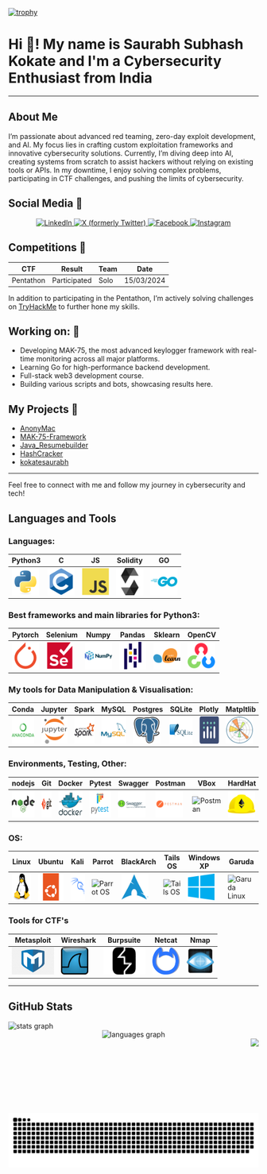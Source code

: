 [![trophy](https://github-profile-trophy.vercel.app/?username=kokatesaurabh&title=Stars,Followers,Commits,Repositories,MultipleLang,PullRequest&theme=onedark)](https://github.com/kokatesaurabh)

# Hi 👋! My name is Saurabh Subhash Kokate and I'm a Cybersecurity Enthusiast from India

---

## About Me
I’m passionate about advanced red teaming, zero-day exploit development, and AI. My focus lies in crafting custom exploitation frameworks and innovative cybersecurity solutions. Currently, I’m diving deep into AI, creating systems from scratch to assist hackers without relying on existing tools or APIs. In my downtime, I enjoy solving complex problems, participating in CTF challenges, and pushing the limits of cybersecurity.

## Social Media 📡

<p align="center">
  <a href="https://www.linkedin.com/in/saurabh-kokate-b839b921a?utm_source=share&utm_campaign=share_via&utm_content=profile&utm_medium=android_app">
    <img src="https://img.shields.io/badge/LinkedIn-%230A66C2.svg?style=for-the-badge&logo=linkedin&logoColor=white" alt="LinkedIn">
  </a>
  <a href="https://x.com/SaurabhKokate20?t=D-Y3vi2HekriAXHRTY3I3Q&s=08">
    <img src="https://img.shields.io/badge/X-%2300A4E4.svg?style=for-the-badge&logo=x&logoColor=white" alt="X (formerly Twitter)">
  </a>
  <a href="https://www.facebook.com/share/A8tKsYm5D3DDvP1V/?mibextid=qi2Omg">
    <img src="https://img.shields.io/badge/Facebook-%234E69A2.svg?style=for-the-badge&logo=facebook&logoColor=white" alt="Facebook">
  </a>
  <a href="https://www.instagram.com/0day.xploit_101?igsh=MTgyNmdqZ3RoejI4NA==">
    <img src="https://img.shields.io/badge/Instagram-%23E4405F.svg?style=for-the-badge&logo=instagram&logoColor=white" alt="Instagram">
  </a>
  </p>




## Competitions 🥇

| CTF                | Result       | Team        | Date       |
|--------------------|--------------|-------------|------------|
| Pentathon          | Participated | Solo        | 15/03/2024 |

In addition to participating in the Pentathon, I’m actively solving challenges on [TryHackMe](https://tryhackme.com) to further hone my skills.

## Working on: 🚀

- Developing MAK-75, the most advanced keylogger framework with real-time monitoring across all major platforms.
- Learning Go for high-performance backend development.
- Full-stack web3 development course.
- Building various scripts and bots, showcasing results here.


## My Projects 🚀

- [AnonyMac](https://github.com/kokatesaurabh/AnonyMac)
- [MAK-75-Framework](https://github.com/kokatesaurabh/MAK-75-Framework)
- [Java_Resumebuilder](https://github.com/kokatesaurabh/Java_Resumebuilder)
- [HashCracker](https://github.com/kokatesaurabh/HashCracker)
- [kokatesaurabh](https://github.com/kokatesaurabh)

---

Feel free to connect with me and follow my journey in cybersecurity and tech!
## Languages and Tools 
<div>

### Languages:

| Python3 | C | JS | Solidity | GO |
|----------|----------|----------|-----|-----|
|  <img src="https://github.com/devicons/devicon/blob/master/icons/python/python-original.svg" title="Python"  alt="Python" width="55" height="55"/> |  <img src="https://github.com/devicons/devicon/blob/master/icons/c/c-original.svg" title="C"  alt="C" width="55" height="55"/> |  <img src="https://github.com/devicons/devicon/blob/master/icons/javascript/javascript-original.svg" title="JavaScript" alt="JavaScript" width="55" height="55"/> |  <img src="https://github.com/devicons/devicon/blob/master/icons/solidity/solidity-original.svg" title="Solidity" alt="Solidity" width="55" height="55"/>|  <img src="https://github.com/devicons/devicon/blob/master/icons/go/go-original-wordmark.svg" title="Solidity" alt="Solidity" width="55" height="55"/>| 

  

### Best frameworks and main libraries for Python3:

| Pytorch | Selenium | Numpy | Pandas | Sklearn | OpenCV |
|----------|----------|----------|----------|----------|----------|
|  <img src="https://github.com/devicons/devicon/blob/master/icons/pytorch/pytorch-original.svg" title="Pytorch"  alt="Pytorch" width="55" height="55"/>|  <img src="https://github.com/devicons/devicon/blob/master/icons/selenium/selenium-original.svg" title="Selenium"  alt="Selenium" width="55" height="55"/>|  <img src="https://github.com/devicons/devicon/blob/master/icons/numpy/numpy-original-wordmark.svg" title="Numpy" alt="Numpy" width="55" height="55"/>|  <img src="https://github.com/devicons/devicon/blob/master/icons/pandas/pandas-original.svg" title="Pandas" alt="Pandas" width="55" height="55"/>|  <img src="https://github.com/devicons/devicon/blob/master/icons/scikitlearn/scikitlearn-original.svg" title="sklearn" alt="sklearn" width="55" height="55"/>| <img src="https://github.com/devicons/devicon/blob/master/icons/opencv/opencv-original.svg" title="mpl" alt="mpl" width="55" height="55"/>|



### My tools for Data Manipulation & Visualisation:

| Conda | Jupyter | Spark | MySQL | Postgres | SQLite | Plotly | Matpltlib |
|----------|----------|----------|----------|----------|----------|----------|----------|
|<img src="https://github.com/devicons/devicon/blob/master/icons/anaconda/anaconda-original-wordmark.svg" title="Anaconda" alt="Conda" width="55" height="55"/>|<img src="https://github.com/devicons/devicon/blob/master/icons/jupyter/jupyter-original-wordmark.svg" title="Jupiter" alt="Jupiter" width="55" height="55"/>|<img src="https://github.com/devicons/devicon/blob/master/icons/apachespark/apachespark-original-wordmark.svg" title="Spark" alt="Spark" width="55" height="55"/>|<img src="https://github.com/devicons/devicon/blob/master/icons/mysql/mysql-original-wordmark.svg" title="MySQL" alt="MySQL" width="55" height="55"/>|<img src="https://github.com/devicons/devicon/blob/master/icons/postgresql/postgresql-original.svg" title="pg" alt="pg" width="55" height="55"/>|<img src="https://github.com/devicons/devicon/blob/master/icons/sqlite/sqlite-original-wordmark.svg" title="SQLite" alt="SQLite" width="55" height="55"/>|<img src="https://github.com/devicons/devicon/blob/master/icons/plotly/plotly-original.svg" title="plotly" alt="pltly" width="55" height="55"/> | <img src="https://github.com/devicons/devicon/blob/master/icons/matplotlib/matplotlib-original.svg" title="plotly" alt="pltly" width="55" height="55"/> |

  
### Environments, Testing, Other:

| nodejs | Git | Docker | Pytest | Swagger | Postman | VBox | HardHat | Kafka |
|----------|----------|----------|----------|----------|----------|----------|----------|----------|
|<img src="https://github.com/devicons/devicon/blob/master/icons/nodejs/nodejs-original-wordmark.svg" title="nodejs" alt="NodeJS" width="55" height="55"/>|<img src="https://github.com/devicons/devicon/blob/master/icons/git/git-original-wordmark.svg" title="Git" alt="Git" width="55" height="55"/>|<img src="https://github.com/devicons/devicon/blob/master/icons/docker/docker-original-wordmark.svg" title="Docker" alt="Docker" width="55" height="55"/>|<img src="https://github.com/devicons/devicon/blob/master/icons/pytest/pytest-original-wordmark.svg" title="pytest" alt="pytest" width="55" height="55"/>|  <img src="https://github.com/devicons/devicon/blob/master/icons/swagger/swagger-original-wordmark.svg" title="Swagger" alt="Swagger" width="55" height="55"/>|  <img src="https://github.com/devicons/devicon/blob/master/icons/postman/postman-original-wordmark.svg" title="Postman" alt="Postman" width="55" height="55"/>|<img src="https://banner2.cleanpng.com/20190501/xvt/kisspng-computer-icons-virtualbox-portable-network-graphic-virtualbox-icon-of-line-style-available-in-svg-5cca247f73f9e3.6112721115567514874751.jpg" title="Postman" alt="Postman" width="55" height="55"/>| <img src="https://github.com/devicons/devicon/blob/master/icons/hardhat/hardhat-original.svg" title="Swagger" alt="Swagger" width="55" height="55"/>| <img src="https://github.com/devicons/devicon/blob/master/icons/apachekafka/apachekafka-original-wordmark.svg" title="kafka" alt="kafka" width="55" height="55"/>|

### OS:

| Linux | Ubuntu | Kali | Parrot | BlackArch | Tails OS | Windows XP | Garuda |
|----------|----------|----------|----------|----------|----------|----------|----------|
| <img src="https://github.com/devicons/devicon/blob/master/icons/linux/linux-original.svg" title="Linux" alt="Linux" width="55" height="55"/> | <img src="https://github.com/devicons/devicon/blob/master/icons/ubuntu/ubuntu-original.svg" title="Ubuntu" alt="Ubuntu" width="55" height="55"/> | <img src="https://github.com/canaleal/devicon/blob/new-icon-kali-linux/icons/kalilinux/kalilinux-original-wordmark.svg" title="Kali Linux" alt="Kali Linux" width="55" height="55"/> | <img src="https://github.com/devicons/devicon/blob/master/icons/parrot/parrot-original.svg" title="Parrot OS" alt="Parrot OS" width="55" height="55"/> | <img src="https://github.com/devicons/devicon/blob/master/icons/archlinux/archlinux-original.svg" title="Arch Linux" alt="Arch Linux" width="55" height="55"/> | <img src="https://github.com/devicons/devicon/blob/master/icons/tails/tails-original.svg" title="Tails OS" alt="Tails OS" width="55" height="55"/> | <img src="https://github.com/devicons/devicon/blob/master/icons/windows8/windows8-original.svg" title="Windows XP" alt="Windows XP" width="55" height="55"/> | <img src="https://github.com/devicons/devicon/blob/master/icons/garuda/garuda-original.svg" title="Garuda Linux" alt="Garuda Linux" width="55" height="55"/> |


### Tools for CTF's
 
| Metasploit | Wireshark | Burpsuite | Netcat | Nmap |
|----------|----------|----------|----------|----------|
|<img src="assets/meta.png" alt="msf" width="85" height="55" />|<img src="assets/Wireshark_icon.svg.png" alt="wsh" width="55" height="55" />|<img src="assets/burp.svg" alt="burp" width="85" height="55" />|<img src="assets/netcat_logo_shadow.svg" alt="netcat" width="55" height="55" />|<img src="assets/nmap-logo.svg" alt="nmap" width="55" height="55" />|


---

## GitHub Stats
<div align="left">
  <img src="https://github-readme-stats.vercel.app/api?username=kokatesaurabh&hide_title=false&hide_rank=false&show_icons=true&include_all_commits=true&count_private=true&disable_animations=false&theme=dracula&locale=en&hide_border=false" height="150" alt="stats graph"  />
<div align="center">
  <img src="https://github-readme-stats.vercel.app/api/top-langs?username=kokatesaurabh&locale=en&hide_title=false&layout=compact&card_width=320&langs_count=5&theme=dracula&hide_border=false" height="150" alt="languages graph"  />
</div><img align="right" height="150" src="https://i.imgflip.com/65efzo.gif"  />



![snake](https://raw.githubusercontent.com/platane/snk/output/github-contribution-grid-snake.svg)
